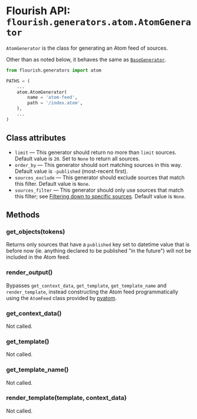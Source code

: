 # Flourish API: `flourish.generators.atom.AtomGenerator`

`AtomGenerator` is the class for generating an Atom feed of sources.

Other than as noted below, it behaves the same as
[`BaseGenerator`](/api-flourish-generators-base/).

```python
from flourish.generators import atom

PATHS = (
    ...
    atom.AtomGenerator(
        name = 'atom-feed',
        path = '/index.atom',
    ),
    ...
)

```


## Class attributes

  * `limit` — This generator should return no more than `limit` sources.
    Default value is `20`. Set to `None` to return all sources.
  * `order_by` — This generator should sort matching sources in this way.
    Default value is `-published` (most-recent first).
  * `sources_exclude` — This generator should exclude sources that match
    this filter. Default value is `None`.
  * `sources_filter` — This generator should only use sources that match
    this filter; see
    [Filtering down to specific sources](/api-flourish/#filtering-down-to-specific-sources).
    Default value is `None`.


## Methods

### get_objects(tokens)

Returns only sources that have a `published` key set to datetime value that
is before now (ie. anything declared to be published "in the future") will
not be included in the Atom feed.

### render_output()

Bypasses `get_context_data`, `get_template`, `get_template_name` and 
`render_template`, instead constructing the Atom feed programmatically
using the `AtomFeed` class provided by [pyatom].

[pyatom]: https://pypi.python.org/pypi/pyatom

### get_context_data()

Not called.

### get_template()

Not called.

### get_template_name()

Not called.

### render_template(template, context_data)

Not called.
